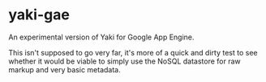 yaki-gae
========

An experimental version of Yaki for Google App Engine.

This isn't supposed to go very far, it's more of a quick and dirty test to see whether it would be viable to simply use the NoSQL datastore for raw markup and very basic metadata.
